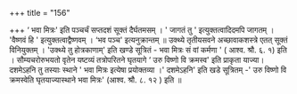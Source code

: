 +++
title = "156"

+++
‘ भवा मित्रः' इति पञ्चर्चं सप्तदशं सूक्तं दैर्घतमसम् । ' जागतं तु ' इत्युक्तत्वादिदमपि जागतम् । 'वैष्णवं हि ' इत्युक्तत्वाद्वैष्णवम् । ‘भव पञ्च' इत्यनुक्रान्तम् ॥ उक्थ्ये तृतीयसवने अच्छावाकशस्त्रे एतत् सूक्तं विनियुक्तम् । 'उक्थ्ये तु होत्रकाणाम्' इति खण्डे सूत्रितं - भवा मित्रः सं वां कर्मणा ' ( आश्व. श्रौ. ६. १) इति । सौम्यचरोरुभयतो वृतेन यष्टव्यं तत्रोपरितने घृतयागे  ‘ उरु विष्णो वि क्रमस्व' इति प्राकृता याज्या। दशमेऽहनि तु तस्याः स्थाने ' भवा मित्रः इत्येषा प्रयोक्तव्या ।' दशमेऽहनि' इति खडे सूत्रितम् -' उरु विष्णो वि क्रमस्वेति घृतयाज्यास्थाने भवा मित्रः' (आश्व. श्रौ. ८. १२ ) इति ॥